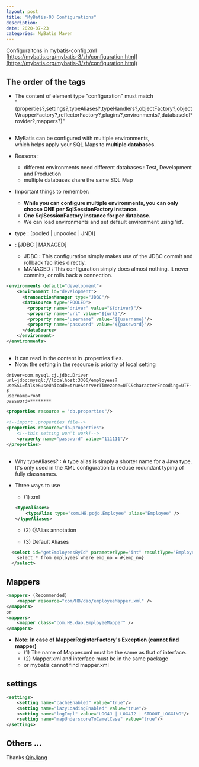 ```yaml
---
layout: post
title: "MyBatis-03 Configurations"
description: 
date: 2020-07-23
categories: MyBatis Maven
---
```

Configuraitons in mybatis-config.xml  
[https://mybatis.org/mybatis-3/zh/configuration.html](https://mybatis.org/mybatis-3/zh/configuration.html)

## The order of the tags

- The content of element type "configuration" must match  
"(properties?,settings?,typeAliases?,typeHandlers?,objectFactory?,objectWrapperFactory?,reflectorFactory?,plugins?,environments?,databaseIdProvider?,mappers?)"


## <environments>

- MyBatis can be configured with multiple environments,  
 which helps apply your SQL Maps to __multiple databases__.
- Reasons : 
    - different environments need different databases : Test, Development and Production
    - multiple databases share the same SQL Map

- Important things to remember:
    - __While you can configure multiple environments, you can only choose ONE per SqlSessionFactory instance.__
    - __One SqlSessionFactory instance for per database.__
    - We can load environments and set default environment using 'id'.

- __<DataSource>__ type : [pooled | unpooled | JNDI]  
- __<transactionManager>__ : [JDBC | MANAGED]
    - JDBC : This configuration simply makes use of the JDBC commit and rollback facilities directly.
    - MANAGED : This configuration simply does almost nothing. It never commits, or rolls back a connection.

```xml
<environments default="development">
    <environment id="development">
      <transactionManager type="JDBC"/>
      <dataSource type="POOLED">
        <property name="driver" value="${driver}"/>
        <property name="url" value="${url}"/>
        <property name="username" value="${username}"/>
        <property name="password" value="${password}"/>
      </dataSource>
    </environment>
</environments>
```

## <properties>

- It can read in the content in .properties files.
- Note: the setting in the resource is priority of local setting

```properties
driver=com.mysql.cj.jdbc.Driver
url=jdbc:mysql://localhost:3306/employees?useSSL=false&useUnicode=true&serverTimezone=UTC&characterEncoding=UTF-8
username=root
password=********
```

```xml
<properties resource = "db.properties"/>

<!--import .properties file-->
<properties resource="db.properties">
    <!--this setting won't work!-->
    <property name="password" value="111111"/>
</properties>
```

## <TypeAliases>

- Why typeAliases? : A type alias is simply a shorter name for a Java type.  
It's only used in the XML configuration to reduce redundant typing of fully classnames.

- Three ways to use
    - (1) xml
    ```xml
    <typeAliases>
        <typeAlias type="com.HB.pojo.Employee" alias="Employee" />
    </typeAliases>
    ```
    - (2) @Alias annotation

    - (3) Default Aliases

```xml
  <select id="getEmployeesById" parameterType="int" resultType="Employee">
    select * from employees where emp_no = #{emp_no}
  </select>
```

## Mappers

```xml
<mappers> (Recommended)
    <mapper resource="com/HB/dao/employeeMapper.xml" />
</mappers>
or
<mappers>
    <mapper class="com.HB.dao.EmployeeMapper" />
</mappers>
```
- __Note: In case of MapperRegisterFactory's Exception (cannot find mapper)__
    - (1) The name of Mapper.xml must be the same as that of interface.
    - (2) Mapper.xml and interface must be in the same package
    - or mybatis cannot find mapper.xml 

## settings

```xml
<settings>
    <setting name="cacheEnabled" value="true"/>
    <setting name="lazyLoadingEnabled" value="true"/>
    <setting name="logImpl" value="LOG4J | LOG4J2 | STDOUT_LOGGING"/>
    <setting name="mapUnderscoreToCamelCase" value="true"/>
</settings>
```

## Others ...

Thanks [QinJiang](https://space.bilibili.com/95256449?spm_id_from=333.788.b_765f7570696e666f.2)